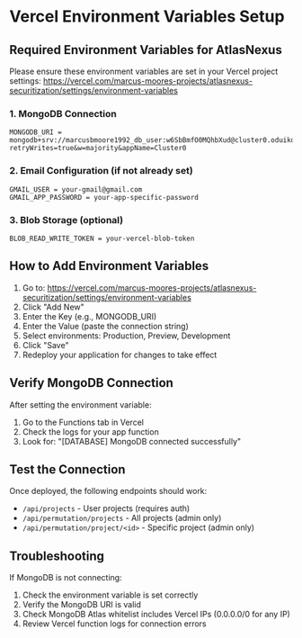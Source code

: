 # Vercel Environment Variables Setup

## Required Environment Variables for AtlasNexus

Please ensure these environment variables are set in your Vercel project settings:
https://vercel.com/marcus-moores-projects/atlasnexus-securitization/settings/environment-variables

### 1. MongoDB Connection
```
MONGODB_URI = mongodb+srv://marcusbmoore1992_db_user:w6SbBmfO0MQhbXud@cluster0.oduikdo.mongodb.net/atlasnexus?retryWrites=true&w=majority&appName=Cluster0
```

### 2. Email Configuration (if not already set)
```
GMAIL_USER = your-gmail@gmail.com
GMAIL_APP_PASSWORD = your-app-specific-password
```

### 3. Blob Storage (optional)
```
BLOB_READ_WRITE_TOKEN = your-vercel-blob-token
```

## How to Add Environment Variables

1. Go to: https://vercel.com/marcus-moores-projects/atlasnexus-securitization/settings/environment-variables
2. Click "Add New"
3. Enter the Key (e.g., MONGODB_URI)
4. Enter the Value (paste the connection string)
5. Select environments: Production, Preview, Development
6. Click "Save"
7. Redeploy your application for changes to take effect

## Verify MongoDB Connection

After setting the environment variable:
1. Go to the Functions tab in Vercel
2. Check the logs for your app function
3. Look for: "[DATABASE] MongoDB connected successfully"

## Test the Connection

Once deployed, the following endpoints should work:
- `/api/projects` - User projects (requires auth)
- `/api/permutation/projects` - All projects (admin only)
- `/api/permutation/project/<id>` - Specific project (admin only)

## Troubleshooting

If MongoDB is not connecting:
1. Check the environment variable is set correctly
2. Verify the MongoDB URI is valid
3. Check MongoDB Atlas whitelist includes Vercel IPs (0.0.0.0/0 for any IP)
4. Review Vercel function logs for connection errors